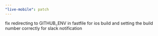 ```yaml
---
"live-mobile": patch
---
```


fix redirecting to GITHUB_ENV in fastfile for ios build and setting the build number correctly for slack notification

